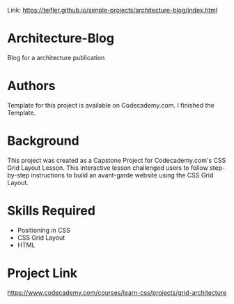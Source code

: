 Link:
https://teifler.github.io/simple-projects/architecture-blog/index.html

# Architecture-Blog
Blog for a architecture publication

# Authors
Template for this project is available on Codecademy.com. I finished the Template.

# Background
This project was created as a Capstone Project for Codecademy.com's CSS Grid Layout Lesson. This interactive lesson challenged users to follow step-by-step instructions to build an avant-garde website using the CSS Grid Layout.

# Skills Required
- Positioning in CSS
- CSS Grid Layout
- HTML

# Project Link
https://www.codecademy.com/courses/learn-css/projects/grid-architecture

